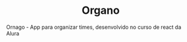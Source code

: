 <h1 align="center"> Organo </h1>
Ornago - App para organizar times, desenvolvido no curso de react da Alura
